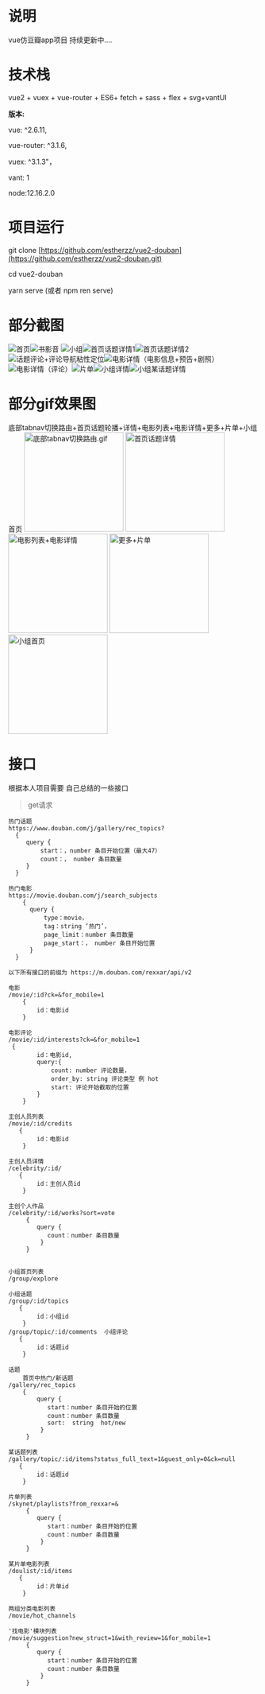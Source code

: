 # 说明

vue仿豆瓣app项目 持续更新中....


# 技术栈
vue2 + vuex + vue-router +  ES6+ fetch + sass + flex + svg+vantUI

**版本:**

vue: ^2.6.11,

 vue-router: ^3.1.6,
 
 vuex: ^3.1.3"，
 
vant: 1

node:12.16.2.0

# 项目运行

git clone [https://github.com/estherzz/vue2-douban](https://github.com/estherzz/vue2-douban.git)

cd vue2-douban

yarn serve (或者 npm ren serve)

# 部分截图
![首页](https://upload-images.jianshu.io/upload_images/20110534-80e38b1a80becf07.png?imageMogr2/auto-orient/strip%7CimageView2/2/w/200)![书影音](https://upload-images.jianshu.io/upload_images/20110534-16912bcf7594e5f4.png?imageMogr2/auto-orient/strip%7CimageView2/2/w/200)
![小组](https://upload-images.jianshu.io/upload_images/20110534-437f6f4b3c5aed71.png?imageMogr2/auto-orient/strip%7CimageView2/2/w/200)![首页话题详情1](https://upload-images.jianshu.io/upload_images/20110534-c8d512de5d33bb46.png?imageMogr2/auto-orient/strip%7CimageView2/2/w/200)![首页话题详情2](https://upload-images.jianshu.io/upload_images/20110534-1b8fd02ccc6d3afd.png?imageMogr2/auto-orient/strip%7CimageView2/2/w/200)
![话题评论+评论导航粘性定位](https://upload-images.jianshu.io/upload_images/20110534-2d0c065a3e184952.png?imageMogr2/auto-orient/strip%7CimageView2/2/w/200)![电影详情（电影信息+预告+剧照）](https://upload-images.jianshu.io/upload_images/20110534-627fb1cb40f0b83c.png?imageMogr2/auto-orient/strip%7CimageView2/2/w/200)
![电影详情（评论）](https://upload-images.jianshu.io/upload_images/20110534-99248b7d2a5e6ea5.png?imageMogr2/auto-orient/strip%7CimageView2/2/w/200)![片单](https://upload-images.jianshu.io/upload_images/20110534-04aa489e987a436d.png?imageMogr2/auto-orient/strip%7CimageView2/2/w/200)![小组详情](https://upload-images.jianshu.io/upload_images/20110534-319ea08b5120c111.png?imageMogr2/auto-orient/strip%7CimageView2/2/w/200)![小组某话题详情](https://upload-images.jianshu.io/upload_images/20110534-441c03016fa67cce.png?imageMogr2/auto-orient/strip%7CimageView2/2/w/200)
# 部分gif效果图
底部tabnav切换路由+首页话题轮播+详情+电影列表+电影详情+更多+片单+小组首页
<img width="200" src="https://upload-images.jianshu.io/upload_images/20110534-d4163139273d14c7.gif" alt="底部tabnav切换路由.gif" />  <img width="200" src="https://upload-images.jianshu.io/upload_images/20110534-47f9cf6599e796e9.gif" alt="首页话题详情"/>  <img width="200" src="https://upload-images.jianshu.io/upload_images/20110534-cb51846a1e1ad427.gif" alt="电影列表+电影详情"/>  <img width="200" src="https://upload-images.jianshu.io/upload_images/20110534-bb0b007e6170b570.gif" alt="更多+片单"/>  <img width="200" src="https://upload-images.jianshu.io/upload_images/20110534-bc98cd11c949768f.gif" alt="小组首页"/>

# 接口
根据本人项目需要 自己总结的一些接口

> get请求

```
热门话题
https://www.douban.com/j/gallery/rec_topics?
  {
     query {
         start：，number 条目开始位置（最大47）
         count：， number 条目数量
     }
  }

热门电影
https://movie.douban.com/j/search_subjects
    {
      query {
          type：movie，
          tag：string ‘热门’，
          page_limit：number 条目数量
          page_start：， number 条目开始位置
      }
  }
```

`以下所有接口的前缀为
https://m.douban.com/rexxar/api/v2`
```
电影
/movie/:id?ck=&for_mobile=1
    {
        id：电影id
    }

电影评论
/movie/:id/interests?ck=&for_mobile=1
 {
        id：电影id,
        query:{
            count: number 评论数量，
            order_by: string 评论类型 例 hot
            start: 评论开始截取的位置
        }
    }

主创人员列表
/movie/:id/credits
   {
        id：电影id
    }

主创人员详情
/celebrity/:id/
   {
        id：主创人员id
    }

主创个人作品
/celebrity/:id/works?sort=vote
     {
        query {
           count：number 条目数量
         }
     }


小组首页列表
/group/explore 

小组话题
/group/:id/topics
   {
        id：小组id
    }
/group/topic/:id/comments  小组评论
   {
        id：话题id
    }

话题
    首页中热门/新话题
/gallery/rec_topics
    {
        query {
           start：number 条目开始的位置
           count：number 条目数量
           sort:  string  hot/new
         }
     }

某话题列表
/gallery/topic/:id/items?status_full_text=1&guest_only=0&ck=null
   {
        id：话题id
    }

片单列表
/skynet/playlists?from_rexxar=&
     {
        query {
           start：number 条目开始的位置
           count：number 条目数量
         }
     }

某片单电影列表
/doulist/:id/items  
   {
        id：片单id
    }

两组分类电影列表
/movie/hot_channels

'找电影'模块列表
/movie/suggestion?new_struct=1&with_review=1&for_mobile=1
     {
        query {
           start：number 条目开始的位置
           count：number 条目数量
         }
     }
```


